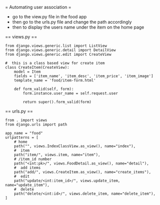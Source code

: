 
= Automating user association =
* go to the view.py file in the food app
* then go to the urls.py file and change the path accordingly
* then to display the users name under the item on the home page

== views.py ==

	from django.views.generic.list import ListView
	from django.views.generic.detail import DetailView
	from django.views.generic.edit import CreateView

	#  this is a class based view for create item
	class CreateItem(CreateView):
		model = Item
		fields = ['item_name', 'item_desc', 'item_price', 'item_image']
		template_name = 'food/item-form.html'

		def form_valid(self, form):
			form.instance.user_name = self.request.user

			return super().form_valid(form)
			
== urls.py ==

	from . import views
	from django.urls import path

	app_name = "food"
	urlpatterns = [
		# home
		path("", views.IndexClassView.as_view(), name="index"),
		#  item
		path("item/", views.item, name="item"),
		# /item_id number
		path("<int:pk>/", views.FoodDetail.as_view(), name="detail"),
		#  add items
		path("add/", views.CreateItem.as_view(), name="create_items"),
		#  edit
		path("update/<int:item_id>/", views.update_item, name="update_item"),
		#  delete
		path("delete/<int:id>/", views.delete_item, name="delete_item"),
	]
